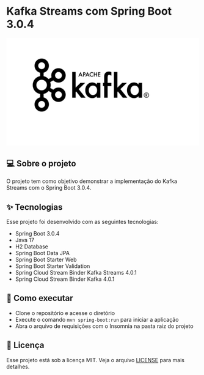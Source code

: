 # Kafka Streams com Spring Boot 3.0.4

![Logo do Markdown](/assets/kafka.png)

## 💻 Sobre o projeto

O projeto tem como objetivo demonstrar a implementação do Kafka Streams com o Spring Boot 3.0.4.

## ✨ Tecnologias

Esse projeto foi desenvolvido com as seguintes tecnologias:

- Spring Boot 3.0.4
- Java 17
- H2 Database
- Spring Boot Data JPA
- Spring Boot Starter Web
- Spring Boot Starter Validation
- Spring Cloud Stream Binder Kafka Streams 4.0.1
- Spring Cloud Stream Binder Kafka 4.0.1

## 🚀 Como executar

- Clone o repositório e acesse o diretório
- Execute o comando `mvn spring-boot:run` para iniciar a aplicação
- Abra o arquivo de requisições com o Insomnia na pasta raiz do projeto 

## 📄 Licença

Esse projeto está sob a licença MIT. Veja o arquivo [LICENSE](LICENSE) para mais detalhes.
